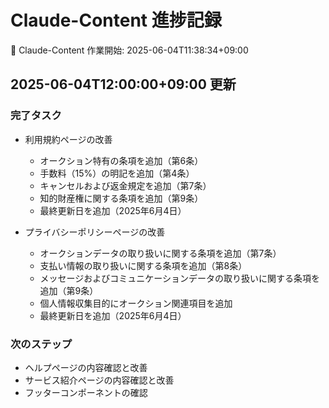 # Claude-Content 進捗記録

📝 Claude-Content 作業開始: 2025-06-04T11:38:34+09:00

## 2025-06-04T12:00:00+09:00 更新

### 完了タスク

- 利用規約ページの改善
  - オークション特有の条項を追加（第6条）
  - 手数料（15%）の明記を追加（第4条）
  - キャンセルおよび返金規定を追加（第7条）
  - 知的財産権に関する条項を追加（第9条）
  - 最終更新日を追加（2025年6月4日）

- プライバシーポリシーページの改善
  - オークションデータの取り扱いに関する条項を追加（第7条）
  - 支払い情報の取り扱いに関する条項を追加（第8条）
  - メッセージおよびコミュニケーションデータの取り扱いに関する条項を追加（第9条）
  - 個人情報収集目的にオークション関連項目を追加
  - 最終更新日を追加（2025年6月4日）

### 次のステップ

- ヘルプページの内容確認と改善
- サービス紹介ページの内容確認と改善
- フッターコンポーネントの確認
